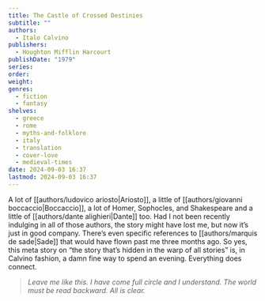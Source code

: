 ```yaml
---
title: The Castle of Crossed Destinies
subtitle: ""
authors:
  - Italo Calvino
publishers:
  - Houghton Mifflin Harcourt
publishDate: "1979"
series: 
order: 
weight: 
genres:
  - fiction
  - fantasy
shelves:
  - greece
  - rome
  - myths-and-folklore
  - italy
  - translation
  - cover-love
  - medieval-times
date: 2024-09-03 16:37
lastmod: 2024-09-03 16:37
---
```

A lot of [[authors/ludovico ariosto|Ariosto]], a little of [[authors/giovanni boccaccio|Boccaccio]], a lot of Homer, Sophocles, and Shakespeare and a little of [[authors/dante alighieri|Dante]] too. Had I not been recently indulging in all of those authors, the story might have lost me, but now it’s just in good company. There’s even specific references to [[authors/marquis de sade|Sade]] that would have flown past me three months ago. So yes, this meta story on “the story that’s hidden in the warp of all stories” is, in Calvino fashion, a damn fine way to spend an evening. Everything does connect.  

> _Leave me like this. I have come full circle and I understand. The world must be read backward. All is clear._